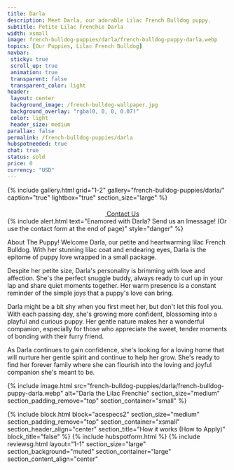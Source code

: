 ```yaml
---
title: Darla
description: Meet Darla, our adorable Lilac French Bulldog puppy.
subtitle: Petite Lilac Frenchie Darla
width: xsmall
image: french-bulldog-puppies/darla/french-bulldog-puppy-darla.webp
topics: [Our Puppies, Lilac French Bulldog]
navbar:
 sticky: true
 scroll_up: true
 animation: true
 transparent: false
 transparent_color: light
header:
 layout: center
 background_image: /french-bulldog-wallpaper.jpg
 background_overlay: "rgba(0, 0, 0, 0.07)"
 color: light
 header_size: medium
parallax: false
permalink: /french-bulldog-puppies/darla
hubspotneeded: true
chat: true
status: sold
price: 0
currency: "USD"
---
```


{% include gallery.html
grid="1-2"
gallery="french-bulldog-puppies/darla/"
caption="true"
lightbox="true"
section_size="large"
%}

<center><a class="uk-button uk-button-danger uk-border-pill uk-button-xlarge my-border-rounded" href="tel:212-739-0182">
    <span data-uk-icon="phone" class="uk-icon">
        <svg width="20" height="20" viewBox="0 0 20 20" xmlns="http://www.w3.org/2000/svg"></svg>
    </span>
    Contact Us
</a>
</center>
{% include alert.html text="Enamored with Darla? Send us an Imessage! (Or use the contact form at the end of page)" style="danger" %}

About The Puppy!
Welcome Darla, our petite and heartwarming lilac French Bulldog. With her stunning lilac coat and endearing eyes, Darla is the epitome of puppy love wrapped in a small package.

Despite her petite size, Darla's personality is brimming with love and affection. She's the perfect snuggle buddy, always ready to curl up in your lap and share quiet moments together. Her warm presence is a constant reminder of the simple joys that a puppy's love can bring.

Darla might be a bit shy when you first meet her, but don't let this fool you. With each passing day, she's growing more confident, blossoming into a playful and curious puppy. Her gentle nature makes her a wonderful companion, especially for those who appreciate the sweet, tender moments of bonding with their furry friend.

As Darla continues to gain confidence, she's looking for a loving home that will nurture her gentle spirit and continue to help her grow. She's ready to find her forever family where she can flourish into the loving and joyful companion she's meant to be.

{% include image.html
src="french-bulldog-puppies/darla/french-bulldog-puppy-darla.webp"
alt="Darla the Lilac Frenchie"
section_size="medium"
section_padding_remove="top"
section_container="small"
%}

{% include block.html
block="acespecs2"
section_size="medium"
section_padding_remove="top"
section_container="xsmall"
section_header_align="center"
section_title="How it works (How to Apply)"
block_title="false"
%}
{% include hubspotform.html %}
{% include reviewsg.html
layout="1-1"
section_size="large"
section_background="muted"
section_container="large"
section_content_align="center"



<script type="application/ld+json">
{
  "@context": "https://schema.org/",
  "@type": "Product",
  "name": "Darla",
  "offers": {
    "@type": "Offer",
    "priceCurrency": "USD",
    "price": "0",
    "availability": "https://schema.org/SoldOut"
  }
}
</script>
